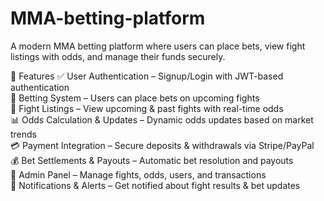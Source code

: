 # MMA-betting-platform

A modern MMA betting platform where users can place bets, view fight listings with odds, and manage their funds securely.

🚀 Features
✅ User Authentication – Signup/Login with JWT-based authentication  <br /> 
🎲 Betting System – Users can place bets on upcoming fights  <br /> 
📅 Fight Listings – View upcoming & past fights with real-time odds  <br /> 
📊 Odds Calculation & Updates – Dynamic odds updates based on market trends  <br /> 
💳 Payment Integration – Secure deposits & withdrawals via Stripe/PayPal  <br /> 
💰 Bet Settlements & Payouts – Automatic bet resolution and payouts  <br /> 
🔧 Admin Panel – Manage fights, odds, users, and transactions  <br /> 
🔔 Notifications & Alerts – Get notified about fight results & bet updates  <br /> 

